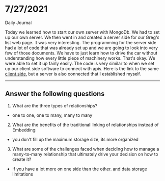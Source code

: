 # 7/27/2021
Daily Journal

Today we learned how to start our own server with MongoDb. We had to set up our own server. We then went in and created a server side for our Greg's list web page. It was very interesting. The programming for the server side had a lot of code that was already set up and we are going to look into very few of those documents. We have to just learn how to drive the car without understanding how every little piece of machinery works. That's okay. We were able to set it up fairly easily. The code is very similar to when we set up our client side software to connect with apis. Here is the link to the same [client side](https://chesterjgreen.github.io/late-summer21-gregslist-node/), but a server is also connected that I established myself.


---
## Answer the following questions
1. What are the three types of relationships?
- one to one, one to many, many to many
2. What are the benefits of the traditional linking of relationships instead of Embedding
- you don't fill up the maximum storage size, its more organized
3. What are some of the challenges faced when deciding how to manage a many-to-many relationship that ultimately drive your decision on how to create it?
- If you have a lot more on one side than the other. and data storage limitations